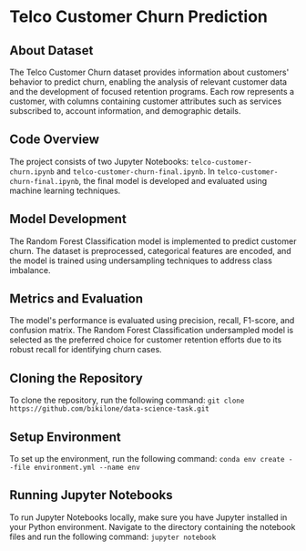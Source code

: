 # Telco Customer Churn Prediction

## About Dataset
The Telco Customer Churn dataset provides information about customers' behavior to predict churn, enabling the analysis of relevant customer data and the development of focused retention programs. Each row represents a customer, with columns containing customer attributes such as services subscribed to, account information, and demographic details.

## Code Overview
The project consists of two Jupyter Notebooks: `telco-customer-churn.ipynb` and `telco-customer-churn-final.ipynb`. In `telco-customer-churn-final.ipynb`, the final model is developed and evaluated using machine learning techniques.

## Model Development
The Random Forest Classification model is implemented to predict customer churn. The dataset is preprocessed, categorical features are encoded, and the model is trained using undersampling techniques to address class imbalance.

## Metrics and Evaluation
The model's performance is evaluated using precision, recall, F1-score, and confusion matrix. The Random Forest Classification undersampled model is selected as the preferred choice for customer retention efforts due to its robust recall for identifying churn cases.

## Cloning the Repository
To clone the repository, run the following command:
```git clone https://github.com/bikilone/data-science-task.git```

## Setup Environment
To set up the environment, run the following command:
```conda env create --file environment.yml --name env```

## Running Jupyter Notebooks
To run Jupyter Notebooks locally, make sure you have Jupyter installed in your Python environment. Navigate to the directory containing the notebook files and run the following command:
```jupyter notebook```